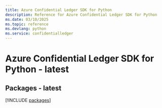 ```yaml
---
title: Azure Confidential Ledger SDK for Python
description: Reference for Azure Confidential Ledger SDK for Python
ms.date: 03/10/2025
ms.topic: reference
ms.devlang: python
ms.service: confidentialledger
---
```

# Azure Confidential Ledger SDK for Python - latest
## Packages - latest
[!INCLUDE [packages](confidential-ledger-index.md)]